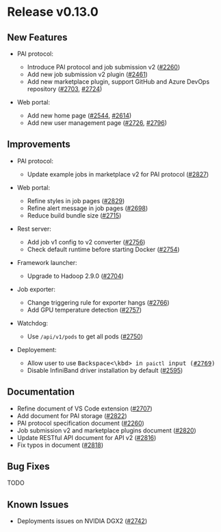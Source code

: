 # Release v0.13.0


## New Features

* PAI protocol:
  - Introduce PAI protocol and job submission v2 ([#2260](https://github.com/microsoft/pai/pull/2260))
  - Add new job submission v2 plugin ([#2461](https://github.com/microsoft/pai/pull/2461))
  - Add new marketplace plugin, support GitHub and Azure DevOps repository ([#2703](https://github.com/microsoft/pai/pull/2703), [#2724](https://github.com/microsoft/pai/pull/2724))

* Web portal:
  - Add new home page ([#2544](https://github.com/microsoft/pai/pull/2544), [#2614](https://github.com/microsoft/pai/pull/2614))
  - Add new user management page ([#2726](https://github.com/microsoft/pai/pull/2726), [#2796](https://github.com/microsoft/pai/pull/2796))


## Improvements

* PAI protocol:
  - Update example jobs in marketplace v2 for PAI protocol ([#2827](https://github.com/microsoft/pai/pull/2827))

* Web portal:
  - Refine styles in job pages ([#2829](https://github.com/microsoft/pai/pull/2829))
  - Refine alert message in job pages ([#2698](https://github.com/microsoft/pai/pull/2698))
  - Reduce build bundle size ([#2715](https://github.com/microsoft/pai/pull/2715))

* Rest server:
  - Add job v1 config to v2 converter ([#2756](https://github.com/microsoft/pai/pull/2756))
  - Check default runtime before starting Docker ([#2754](https://github.com/microsoft/pai/pull/2754))

* Framework launcher:
  - Upgrade to Hadoop 2.9.0 ([#2704](https://github.com/microsoft/pai/pull/2704))

* Job exporter:
  - Change triggering rule for exporter hangs ([#2766](https://github.com/microsoft/pai/pull/2766))
  - Add GPU temperature detection ([#2757](https://github.com/microsoft/pai/pull/2757))

* Watchdog:
  - Use `/api/v1/pods` to get all pods ([#2750](https://github.com/microsoft/pai/pull/2750))

* Deployement:
  - Allow user to use <kbd>Backspace<\kbd> in `paictl` input ([#2769](https://github.com/microsoft/pai/pull/2769))
  - Disable InfiniBand driver installation by default ([#2595](https://github.com/microsoft/pai/pull/2595))


## Documentation

* Refine document of VS Code extension ([#2707](https://github.com/microsoft/pai/pull/2707))
* Add document for PAI storage ([#2822](https://github.com/microsoft/pai/pull/2822))
* PAI protocol specification document ([#2260](https://github.com/microsoft/pai/pull/2260))
* Job submission v2 and marketplace plugins document ([#2820](https://github.com/microsoft/pai/pull/2820))
* Update RESTful API document for API v2 ([#2816](https://github.com/microsoft/pai/pull/2816))
* Fix typos in document ([#2818](https://github.com/microsoft/pai/pull/2818))


## Bug Fixes

TODO


## Known Issues

* Deployments issues on NVIDIA DGX2 ([#2742](https://github.com/microsoft/pai/pull/2742))
